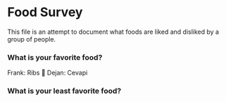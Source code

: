 # Food Survey

This file is an attempt to document what foods are liked and disliked by a group of people.

### What is your favorite food?
Frank: Ribs :meat_on_bone:
Dejan: Cevapi

### What is your least favorite food?
